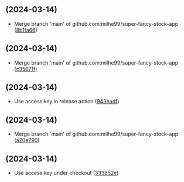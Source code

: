 ##  (2024-03-14)

* Merge branch 'main' of github.com:milhe99/super-fancy-stock-app ([8b1fa66](https://github.com/milhe99/super-fancy-stock-app/commit/8b1fa66))



##  (2024-03-14)

* Merge branch 'main' of github.com:milhe99/super-fancy-stock-app ([c35671f](https://github.com/milhe99/super-fancy-stock-app/commit/c35671f))



##  (2024-03-14)

* Use access key in release action ([943eadf](https://github.com/milhe99/super-fancy-stock-app/commit/943eadf))



##  (2024-03-14)

* Merge branch 'main' of github.com:milhe99/super-fancy-stock-app ([a20e790](https://github.com/milhe99/super-fancy-stock-app/commit/a20e790))



##  (2024-03-14)

* Use access key under checkout ([333852e](https://github.com/milhe99/super-fancy-stock-app/commit/333852e))



